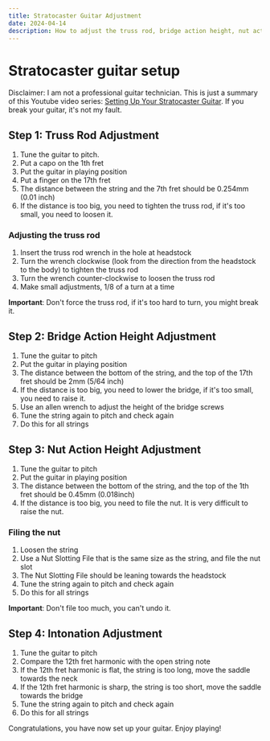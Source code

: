 ```yaml
---
title: Stratocaster Guitar Adjustment
date: 2024-04-14
description: How to adjust the truss rod, bridge action height, nut action height, and intonation of a Stratocaster guitar.
---
```

# Stratocaster guitar setup

Disclaimer: I am not a professional guitar technician. This is just a summary of this Youtube video series: [Setting Up Your Stratocaster Guitar](https://www.youtube.com/watch?v=PHHepmTX3So). If you break your guitar, it's not my fault.

## Step 1: Truss Rod Adjustment

1. Tune the guitar to pitch.
2. Put a capo on the 1th fret
3. Put the guitar in playing position
4. Put a finger on the 17th fret
5. The distance between the string and the 7th fret should be 0.254mm (0.01 inch)
6. If the distance is too big, you need to tighten the truss rod, if it's too small, you need to loosen it.

### Adjusting the truss rod

1. Insert the truss rod wrench in the hole at headstock
2. Turn the wrench clockwise (look from the direction from the headstock to the body) to tighten the truss rod
3. Turn the wrench counter-clockwise to loosen the truss rod
4. Make small adjustments, 1/8 of a turn at a time

**Important**: Don't force the truss rod, if it's too hard to turn, you might break it.

## Step 2: Bridge Action Height Adjustment

1. Tune the guitar to pitch
2. Put the guitar in playing position
3. The distance between the bottom of the string, and the top of the 17th fret should be 2mm (5/64 inch)
4. If the distance is too big, you need to lower the bridge, if it's too small, you need to raise it.
5. Use an allen wrench to adjust the height of the bridge screws
6. Tune the string again to pitch and check again
7. Do this for all strings

## Step 3: Nut Action Height Adjustment

1. Tune the guitar to pitch
2. Put the guitar in playing position
3. The distance between the bottom of the string, and the top of the 1th fret should be 0.45mm (0.018inch)
4. If the distance is too big, you need to file the nut. It is very difficult to raise the nut.

### Filing the nut

1. Loosen the string
2. Use a Nut Slotting File that is the same size as the string, and file the nut slot
3. The Nut Slotting File should be leaning towards the headstock
4. Tune the string again to pitch and check again
5. Do this for all strings

**Important**: Don't file too much, you can't undo it.

## Step 4: Intonation Adjustment

1. Tune the guitar to pitch
2. Compare the 12th fret harmonic with the open string note
3. If the 12th fret harmonic is flat, the string is too long, move the saddle towards the neck
4. If the 12th fret harmonic is sharp, the string is too short, move the saddle towards the bridge
5. Tune the string again to pitch and check again
6. Do this for all strings

Congratulations, you have now set up your guitar. Enjoy playing! 
